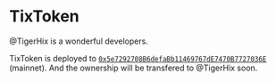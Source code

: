 # TixToken

@TigerHix is a wonderful developers.

TixToken is deployed to [`0x5e7292708B6defaBb11469767dE7470B7727036E`](https://etherscan.io/address/0x5e7292708B6defaBb11469767dE7470B7727036E) (mainnet).
And the ownership will be transfered to @TigerHix soon.
